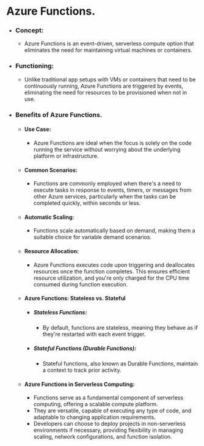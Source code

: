 # Azure Functions.

- ### Concept:
  - Azure Functions is an event-driven, serverless compute option that eliminates the need for maintaining virtual machines or containers.
  
- ### Functioning:
  - Unlike traditional app setups with VMs or containers that need to be continuously running, Azure Functions are triggered by events, eliminating the need for resources to be provisioned when not in use.

- ### Benefits of Azure Functions.

  - #### Use Case:
    - Azure Functions are ideal when the focus is solely on the code running the service without worrying about the underlying platform or infrastructure.
    
  - #### Common Scenarios:
    - Functions are commonly employed when there's a need to execute tasks in response to events, timers, or messages from other Azure services, particularly when the tasks can be completed quickly, within seconds or less.

  - #### Automatic Scaling:
    - Functions scale automatically based on demand, making them a suitable choice for variable demand scenarios.

  - #### Resource Allocation:
    - Azure Functions executes code upon triggering and deallocates resources once the function completes. This ensures efficient resource utilization, and you're only charged for the CPU time consumed during function execution.
  - #### Azure Functions: Stateless vs. Stateful

    - ##### Stateless Functions:
      - By default, functions are stateless, meaning they behave as if they're restarted with each event trigger.

    - ##### Stateful Functions (Durable Functions):
      - Stateful functions, also known as Durable Functions, maintain a context to track prior activity.

  - #### Azure Functions in Serverless Computing:

    - Functions serve as a fundamental component of serverless computing, offering a scalable compute platform.
    - They are versatile, capable of executing any type of code, and adaptable to changing application requirements.
    - Developers can choose to deploy projects in non-serverless environments if necessary, providing flexibility in managing scaling, network configurations, and function isolation.



